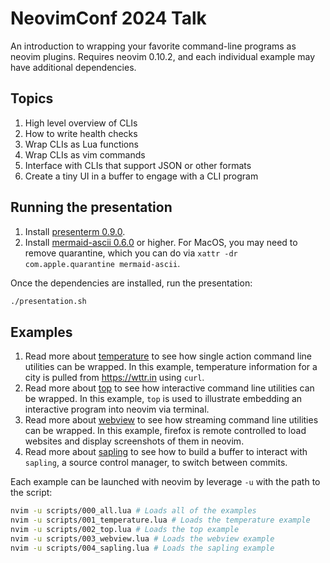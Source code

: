 # NeovimConf 2024 Talk

An introduction to wrapping your favorite command-line programs as neovim
plugins. Requires neovim 0.10.2, and each individual example may have additional
dependencies.

## Topics

1. High level overview of CLIs 
2. How to write health checks
3. Wrap CLIs as Lua functions
4. Wrap CLIs as vim commands
5. Interface with CLIs that support JSON or other formats
6. Create a tiny UI in a buffer to engage with a CLI program

## Running the presentation

1. Install [presenterm 0.9.0](https://github.com/mfontanini/presenterm).
2. Install [mermaid-ascii 0.6.0](https://github.com/AlexanderGrooff/mermaid-ascii)
   or higher. For MacOS, you may need to remove quarantine, which you can do via
   `xattr -dr com.apple.quarantine mermaid-ascii`.

Once the dependencies are installed, run the presentation:

```sh
./presentation.sh
```

## Examples

1. Read more about [temperature](scripts/001_temperature/README.md) to see how
   single action command line utilities can be wrapped. In this example,
   temperature information for a city is pulled from https://wttr.in using
   `curl`.
2. Read more about [top](scripts/002_top/README.md) to see how interactive
   command line utilities can be wrapped. In this example, `top` is used to
   illustrate embedding an interactive program into neovim via terminal.
3. Read more about [webview](scripts/003_webview/README.md) to see how streaming
   command line utilities can be wrapped. In this example, firefox is remote
   controlled to load websites and display screenshots of them in neovim.
4. Read more about [sapling](scripts/004_sapling/README.md) to see how to build
   a buffer to interact with `sapling`, a source control manager, to switch
   between commits.

Each example can be launched with neovim by leverage `-u` with the path to the
script:

```sh
nvim -u scripts/000_all.lua # Loads all of the examples
nvim -u scripts/001_temperature.lua # Loads the temperature example
nvim -u scripts/002_top.lua # Loads the top example
nvim -u scripts/003_webview.lua # Loads the webview example
nvim -u scripts/004_sapling.lua # Loads the sapling example
```

